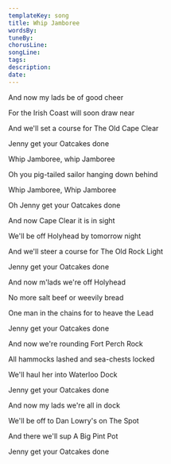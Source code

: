 ```yaml
---
templateKey: song
title: Whip Jamboree  
wordsBy:
tuneBy:
chorusLine:
songLine:
tags:
description:
date:
---
```

And now my lads be of good cheer

For the Irish Coast will soon draw near

And we'll set a course for The Old Cape Clear

Jenny get your Oatcakes done

Whip Jamboree, whip Jamboree

Oh you pig-tailed sailor hanging down behind

Whip Jamboree, Whip Jamboree

Oh Jenny get your Oatcakes done

And now Cape Clear it is in sight

We'll be off Holyhead by tomorrow night

And we'll steer a course for The Old Rock Light

Jenny get your Oatcakes done

And now m'lads we're off Holyhead

No more salt beef or weevily bread

One man in the chains for to heave the Lead

Jenny get your Oatcakes done

And now we're rounding Fort Perch Rock

All hammocks lashed and sea-chests locked

We'll haul her into Waterloo Dock

Jenny get your Oatcakes done

And now my lads we're all in dock

We'll be off to Dan Lowry's on The Spot

And there we'll sup A Big Pint Pot

Jenny get your Oatcakes done
